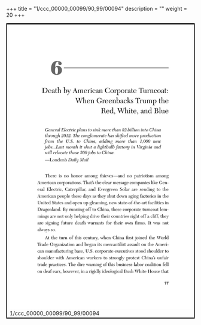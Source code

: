 +++
title = "1/ccc_00000_00099/90_99/00094"
description = ""
weight = 20
+++

<table style="border:2px solid black;max-width:800px;max-height:800px;" 
><tr><td>
<img class="center-fit-jpg"
src="/jpg_/out_jpg_dbc_094.jpg">
1/ccc_00000_00099/90_99/00094
</img></td></tr></table>
